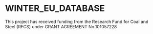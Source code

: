 # WINTER_EU_DATABASE
This project has received funding from the Research Fund for Coal and Steel (RFCS) under GRANT AGREEMENT No.101057228  
